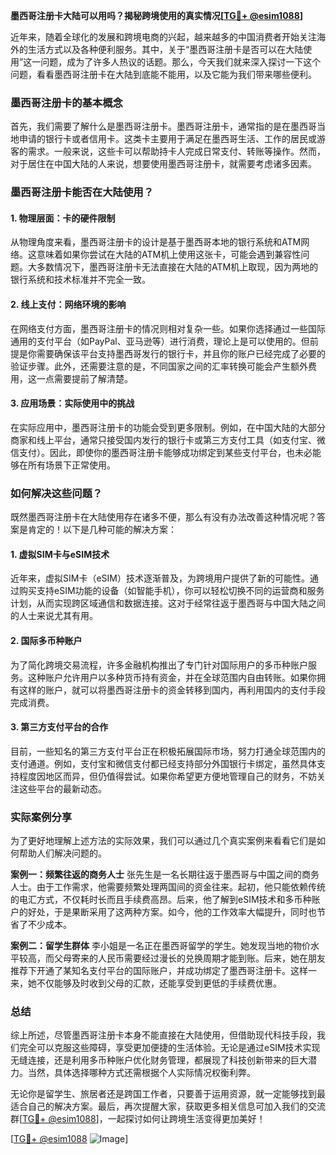 **墨西哥注册卡大陆可以用吗？揭秘跨境使用的真实情况[[TG💪+ @esim1088](https://t.me/s/esim1088)]**

近年来，随着全球化的发展和跨境电商的兴起，越来越多的中国消费者开始关注海外的生活方式以及各种便利服务。其中，关于“墨西哥注册卡是否可以在大陆使用”这一问题，成为了许多人热议的话题。那么，今天我们就来深入探讨一下这个问题，看看墨西哥注册卡在大陆到底能不能用，以及它能为我们带来哪些便利。

### 墨西哥注册卡的基本概念

首先，我们需要了解什么是墨西哥注册卡。墨西哥注册卡，通常指的是在墨西哥当地申请的银行卡或者信用卡。这类卡主要用于满足在墨西哥生活、工作的居民或游客的需求。一般来说，这些卡可以帮助持卡人完成日常支付、转账等操作。然而，对于居住在中国大陆的人来说，想要使用墨西哥注册卡，就需要考虑诸多因素。

### 墨西哥注册卡能否在大陆使用？

#### 1. **物理层面：卡的硬件限制**
从物理角度来看，墨西哥注册卡的设计是基于墨西哥本地的银行系统和ATM网络。这意味着如果你尝试在大陆的ATM机上使用这张卡，可能会遇到兼容性问题。大多数情况下，墨西哥注册卡无法直接在大陆的ATM机上取现，因为两地的银行系统和技术标准并不完全一致。

#### 2. **线上支付：网络环境的影响**
在网络支付方面，墨西哥注册卡的情况则相对复杂一些。如果你选择通过一些国际通用的支付平台（如PayPal、亚马逊等）进行消费，理论上是可以使用的。但前提是你需要确保该平台支持墨西哥发行的银行卡，并且你的账户已经完成了必要的验证步骤。此外，还需要注意的是，不同国家之间的汇率转换可能会产生额外费用，这一点需要提前了解清楚。

#### 3. **应用场景：实际使用中的挑战**
在实际应用中，墨西哥注册卡的功能会受到更多限制。例如，在中国大陆的大部分商家和线上平台，通常只接受国内发行的银行卡或第三方支付工具（如支付宝、微信支付）。因此，即使你的墨西哥注册卡能够成功绑定到某些支付平台，也未必能够在所有场景下正常使用。

### 如何解决这些问题？

既然墨西哥注册卡在大陆使用存在诸多不便，那么有没有办法改善这种情况呢？答案是肯定的！以下是几种可能的解决方案：

#### 1. **虚拟SIM卡与eSIM技术**
近年来，虚拟SIM卡（eSIM）技术逐渐普及，为跨境用户提供了新的可能性。通过购买支持eSIM功能的设备（如智能手机），你可以轻松切换不同的运营商和服务计划，从而实现跨区域通信和数据连接。这对于经常往返于墨西哥与中国大陆之间的人士来说尤其有用。

#### 2. **国际多币种账户**
为了简化跨境交易流程，许多金融机构推出了专门针对国际用户的多币种账户服务。这种账户允许用户以多种货币持有资金，并在全球范围内自由转账。如果你拥有这样的账户，就可以将墨西哥注册卡的资金转移到国内，再利用国内的支付手段完成消费。

#### 3. **第三方支付平台的合作**
目前，一些知名的第三方支付平台正在积极拓展国际市场，努力打通全球范围内的支付通道。例如，支付宝和微信支付都已经支持部分外国银行卡绑定，虽然具体支持程度因地区而异，但仍值得尝试。如果你希望更方便地管理自己的财务，不妨关注这些平台的最新动态。

### 实际案例分享

为了更好地理解上述方法的实际效果，我们可以通过几个真实案例来看看它们是如何帮助人们解决问题的。

**案例一：频繁往返的商务人士**
张先生是一名长期往返于墨西哥与中国之间的商务人士。由于工作需求，他需要频繁处理两国间的资金往来。起初，他只能依赖传统的电汇方式，不仅耗时长而且手续费高昂。后来，他了解到eSIM技术和多币种账户的好处，于是果断采用了这两种方案。如今，他的工作效率大幅提升，同时也节省了不少成本。

**案例二：留学生群体**
李小姐是一名正在墨西哥留学的学生。她发现当地的物价水平较高，而父母寄来的人民币需要经过漫长的兑换周期才能到账。后来，她在朋友推荐下开通了某知名支付平台的国际账户，并成功绑定了墨西哥注册卡。这样一来，她不仅能够及时收到父母的汇款，还能享受到更低的手续费优惠。

### 总结

综上所述，尽管墨西哥注册卡本身不能直接在大陆使用，但借助现代科技手段，我们完全可以克服这些障碍，享受更加便捷的生活体验。无论是通过eSIM技术实现无缝连接，还是利用多币种账户优化财务管理，都展现了科技创新带来的巨大潜力。当然，具体选择哪种方式还需根据个人实际情况权衡利弊。

无论你是留学生、旅居者还是跨国工作者，只要善于运用资源，就一定能够找到最适合自己的解决方案。最后，再次提醒大家，获取更多相关信息可加入我们的交流群[[TG💪+ @esim1088](https://t.me/s/esim1088)]，一起探讨如何让跨境生活变得更加美好！

[[TG💪+ @esim1088](https://t.me/s/esim1088) ![Image](https://i.postimg.cc/4NQfJmqS/Snipaste-2025-05-13-00-14-12.png)]
